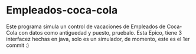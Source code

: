 # Empleados-coca-cola
Este programa simula un control de vacaciones de Empleados de Coca-Cola con  datos como antiguedad y puesto, pruebalo.
Esta Epico, tiene 3 interfacez hechas en java, solo es un simulador, de momento, este es el 1er commit :)
